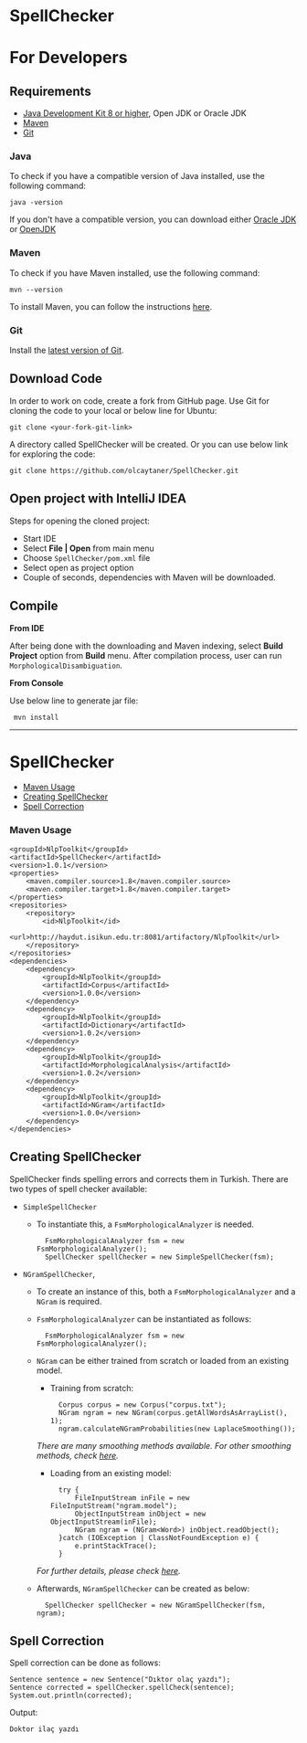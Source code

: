 # SpellChecker
For Developers
============

## Requirements

* [Java Development Kit 8 or higher](#java), Open JDK or Oracle JDK
* [Maven](#maven)
* [Git](#git)

### Java 

To check if you have a compatible version of Java installed, use the following command:

    java -version
    
If you don't have a compatible version, you can download either [Oracle JDK](https://www.oracle.com/technetwork/java/javase/downloads/jdk8-downloads-2133151.html) or [OpenJDK](https://openjdk.java.net/install/)    

### Maven
To check if you have Maven installed, use the following command:

    mvn --version
    
To install Maven, you can follow the instructions [here](https://maven.apache.org/install.html).     

### Git

Install the [latest version of Git](https://git-scm.com/book/en/v2/Getting-Started-Installing-Git).

## Download Code

In order to work on code, create a fork from GitHub page. 
Use Git for cloning the code to your local or below line for Ubuntu:

	git clone <your-fork-git-link>

A directory called SpellChecker will be created. Or you can use below link for exploring the code:

	git clone https://github.com/olcaytaner/SpellChecker.git

## Open project with IntelliJ IDEA

Steps for opening the cloned project:

* Start IDE
* Select **File | Open** from main menu
* Choose `SpellChecker/pom.xml` file
* Select open as project option
* Couple of seconds, dependencies with Maven will be downloaded. 

<!--- See the snapshot of the project at the beginning:

// put the link of ss

![Main IDE page](https://github.com/master/dev/site/images/zemberek-ide-main.png))
--->
## Compile

**From IDE**

After being done with the downloading and Maven indexing, select **Build Project** option from **Build** menu. After compilation process, user can run `MorphologicalDisambiguation`.

**From Console**

Use below line to generate jar file:

     mvn install


------------------------------------------------

SpellChecker
============
+ [Maven Usage](#maven-usage)
+ [Creating SpellChecker](#creating-spellchecker)
+ [Spell Correction](#spell-correction)


### Maven Usage

    <groupId>NlpToolkit</groupId>
    <artifactId>SpellChecker</artifactId>
    <version>1.0.1</version>
    <properties>
        <maven.compiler.source>1.8</maven.compiler.source>
        <maven.compiler.target>1.8</maven.compiler.target>
    </properties>
    <repositories>
        <repository>
            <id>NlpToolkit</id>
            <url>http://haydut.isikun.edu.tr:8081/artifactory/NlpToolkit</url>
        </repository>
    </repositories>
    <dependencies>
        <dependency>
            <groupId>NlpToolkit</groupId>
            <artifactId>Corpus</artifactId>
            <version>1.0.0</version>
        </dependency>
        <dependency>
            <groupId>NlpToolkit</groupId>
            <artifactId>Dictionary</artifactId>
            <version>1.0.2</version>
        </dependency>
        <dependency>
            <groupId>NlpToolkit</groupId>
            <artifactId>MorphologicalAnalysis</artifactId>
            <version>1.0.2</version>
        </dependency>
        <dependency>
            <groupId>NlpToolkit</groupId>
            <artifactId>NGram</artifactId>
            <version>1.0.0</version>
        </dependency>
    </dependencies>

## Creating SpellChecker

SpellChecker finds spelling errors and corrects them in Turkish. There are two types of spell checker available:

* `SimpleSpellChecker`
    
    * To instantiate this, a `FsmMorphologicalAnalyzer` is needed. 
        
            FsmMorphologicalAnalyzer fsm = new FsmMorphologicalAnalyzer();
            SpellChecker spellChecker = new SimpleSpellChecker(fsm);   
     
* `NGramSpellChecker`,
    
    * To create an instance of this, both a `FsmMorphologicalAnalyzer` and a `NGram` is required. 
    
    * `FsmMorphologicalAnalyzer` can be instantiated as follows:
        
            FsmMorphologicalAnalyzer fsm = new FsmMorphologicalAnalyzer();
    
    * `NGram` can be either trained from scratch or loaded from an existing model.
        
        * Training from scratch:
                
                Corpus corpus = new Corpus("corpus.txt"); 
                NGram ngram = new NGram(corpus.getAllWordsAsArrayList(), 1);
                ngram.calculateNGramProbabilities(new LaplaceSmoothing());
                
        *There are many smoothing methods available. For other smoothing methods, check [here](https://github.com/olcaytaner/NGram).*       
        * Loading from an existing model:
     
                try {
                    FileInputStream inFile = new FileInputStream("ngram.model");  
                    ObjectInputStream inObject = new ObjectInputStream(inFile);
                    NGram ngram = (NGram<Word>) inObject.readObject();
                }catch (IOException | ClassNotFoundException e) {
                    e.printStackTrace();
                }
         *For further details, please check [here](https://github.com/olcaytaner/NGram).*        
            
    * Afterwards, `NGramSpellChecker` can be created as below:
        
            SpellChecker spellChecker = new NGramSpellChecker(fsm, ngram);
     

## Spell Correction

Spell correction can be done as follows:

    Sentence sentence = new Sentence("Dıktor olaç yazdı");
    Sentence corrected = spellChecker.spellCheck(sentence);
    System.out.println(corrected);
    
Output:

    Doktor ilaç yazdı

        
